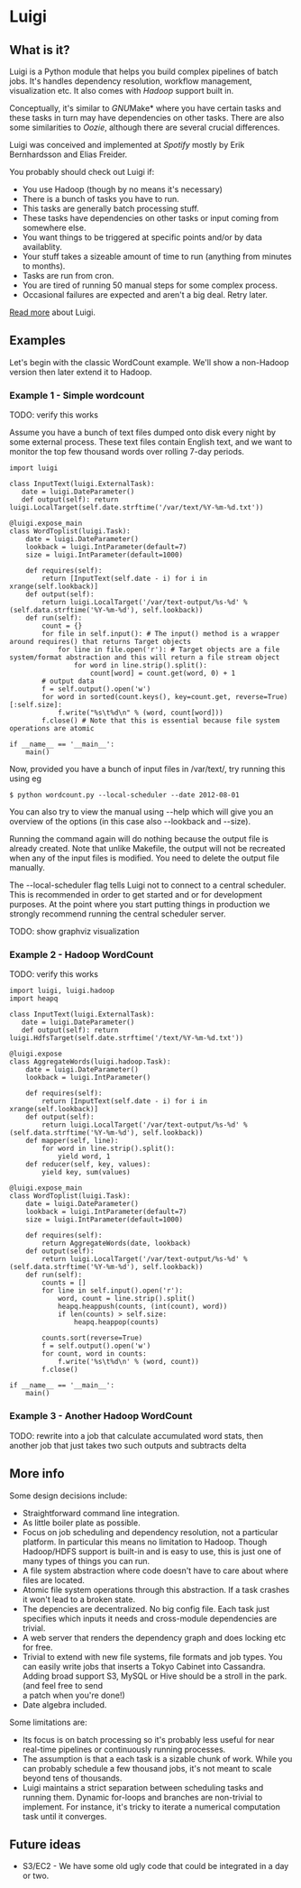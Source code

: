 # Luigi

## What is it?

Luigi is a Python module that helps you build complex pipelines of batch jobs. It's handles dependency resolution, workflow management, visualization etc. It also comes with *Hadoop* support built in.

Conceptually, it's similar to *GNU*Make* where you have certain tasks and these tasks in turn may have dependencies on other tasks. There are also some similarities to *Oozie*, although there are several crucial differences.

Luigi was conceived and implemented at *Spotify* mostly by Erik Bernhardsson and Elias Freider.

You probably should check out Luigi if:

* You use Hadoop (though by no means it's necessary)
* There is a bunch of tasks you have to run.
* This tasks are generally batch processing stuff.
* These tasks have dependencies on other tasks or input coming from somewhere else.
* You want things to be triggered at specific points and/or by data availablity.
* Your stuff takes a sizeable amount of time to run (anything from minutes to months).
* Tasks are run from cron.
* You are tired of running 50 manual steps for some complex process.
* Occasional failures are expected and aren't a big deal. Retry later.

[Read more](#readmore) about Luigi.

## Examples

Let's begin with the classic WordCount example. We'll show a non-Hadoop version then later extend it to Hadoop.

### Example 1 - Simple wordcount

TODO: verify this works

Assume you have a bunch of text files dumped onto disk every night by some external process. These text files contain English text, and we want to monitor the top few thousand words over rolling 7-day periods.

    import luigi
    
    class InputText(luigi.ExternalTask):
       date = luigi.DateParameter()
       def output(self): return luigi.LocalTarget(self.date.strftime('/var/text/%Y-%m-%d.txt'))

    @luigi.expose_main
    class WordToplist(luigi.Task):
        date = luigi.DateParameter()
        lookback = luigi.IntParameter(default=7)
        size = luigi.IntParameter(default=1000)

        def requires(self):
            return [InputText(self.date - i) for i in xrange(self.lookback)]
        def output(self):
            return luigi.LocalTarget('/var/text-output/%s-%d' % (self.data.strftime('%Y-%m-%d'), self.lookback))
        def run(self):
            count = {}
            for file in self.input(): # The input() method is a wrapper around requires() that returns Target objects
                for line in file.open('r'): # Target objects are a file system/format abstraction and this will return a file stream object
                    for word in line.strip().split():
                        count[word] = count.get(word, 0) + 1
            # output data
            f = self.output().open('w')
            for word in sorted(count.keys(), key=count.get, reverse=True)[:self.size]:
                f.write("%s\t%d\n" % (word, count[word]))
            f.close() # Note that this is essential because file system operations are atomic

    if __name__ == '__main__':
        main()

Now, provided you have a bunch of input files in /var/text/, try running this using eg

    $ python wordcount.py --local-scheduler --date 2012-08-01

You can also try to view the manual using --help which will give you an overview of the options (in this case also --lookback and --size).

Running the command again will do nothing because the output file is already created. Note that unlike Makefile, the output will not be recreated when any of the input files is modified. You need to delete the output file manually.

The --local-scheduler flag tells Luigi not to connect to a central scheduler. This is recommended in order to get started and or for development purposes. At the point where you start putting things in production we strongly recommend running the central scheduler server.

TODO: show graphviz visualization

### Example 2 - Hadoop WordCount

TODO: verify this works

    import luigi, luigi.hadoop
    import heapq
    
    class InputText(luigi.ExternalTask):
       date = luigi.DateParameter()
       def output(self): return luigi.HdfsTarget(self.date.strftime('/text/%Y-%m-%d.txt'))

    @luigi.expose
    class AggregateWords(luigi.hadoop.Task):
        date = luigi.DateParameter()
        lookback = luigi.IntParameter()

        def requires(self):
            return [InputText(self.date - i) for i in xrange(self.lookback)]
        def output(self):
            return luigi.LocalTarget('/var/text-output/%s-%d' % (self.data.strftime('%Y-%m-%d'), self.lookback))
        def mapper(self, line):
            for word in line.strip().split():
                yield word, 1
        def reducer(self, key, values):
            yield key, sum(values)

    @luigi.expose_main
    class WordToplist(luigi.Task):
        date = luigi.DateParameter()
        lookback = luigi.IntParameter(default=7)
        size = luigi.IntParameter(default=1000)

        def requires(self):
            return AggregateWords(date, lookback)
        def output(self):
            return luigi.LocalTarget('/var/text-output/%s-%d' % (self.data.strftime('%Y-%m-%d'), self.lookback))
        def run(self):
            counts = []
            for line in self.input().open('r'):
                word, count = line.strip().split()
                heapq.heappush(counts, (int(count), word))
                if len(counts) > self.size:
                    heapq.heappop(counts)

            counts.sort(reverse=True)
            f = self.output().open('w')
            for count, word in counts:
                f.write('%s\t%d\n' % (word, count))
            f.close()

    if __name__ == '__main__':
        main()

### Example 3 - Another Hadoop WordCount

TODO: rewrite into a job that calculate accumulated word stats, then another job that just takes two such outputs and subtracts delta

## More info

Some design decisions include:

* Straightforward command line integration.
* As little boiler plate as possible.
* Focus on job scheduling and dependency resolution, not a particular platform. In particular this means no limitation to Hadoop. Though Hadoop/HDFS support is built-in and is easy to use, this is just one of many types of things you can run.
* A file system abstraction where code doesn't have to care about where files are located.
* Atomic file system operations through this abstraction. If a task crashes it won't lead to a broken state.
* The depencies are decentralized. No big config file. Each task just specifies which inputs it needs and cross-module dependencies are trivial.
* A web server that renders the dependency graph and does locking etc for free.
* Trivial to extend with new file systems, file formats and job types. You can easily write jobs that inserts a Tokyo Cabinet into Cassandra. Adding broad support S3, MySQL or Hive should be a stroll in the park. (and feel free to send \
a patch when you're done!)
* Date algebra included.

Some limitations are:

* Its focus is on batch processing so it's probably less useful for near real-time pipelines or continuously running processes.
* The assumption is that a each task is a sizable chunk of work. While you can probably schedule a few thousand jobs, it's not meant to scale beyond tens of thousands.
* Luigi maintains a strict separation between scheduling tasks and running them. Dynamic for-loops and branches are non-trivial to implement. For instance, it's tricky to iterate a numerical computation task until it converges.

## Future ideas

* S3/EC2 - We have some old ugly code that could be integrated in a day or two.
